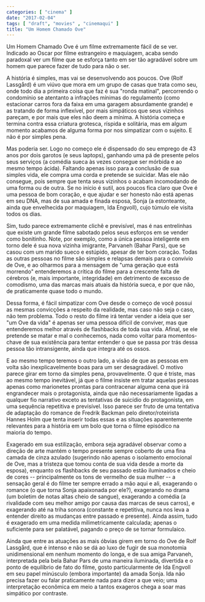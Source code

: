 ```yaml
---
categories: [ "cinema" ]
date: "2017-02-04"
tags: [ "draft", "movies" , "cinemaqui" ]
title: "Um Homem Chamado Ove"
---
```

Um Homem Chamado Ove é um filme extremamente fácil de se ver. Indicado
ao Oscar por filme estrangeiro e maquiagem, acaba sendo paradoxal ver
um filme que se esforça tanto em ser tão agradável sobre um homem
que parece fazer de tudo para não o ser.

A história é simples, mas vai se desenvolvendo aos poucos. Ove (Rolf
Lassgård) é um viúvo que mora em um grupo de casas que trata como seu,
onde todo dia a primeira coisa que faz é sua "ronda matinal", percorrendo
o condomínio se atentanto a infrações mínimas do regulamento (como
estacionar carros fora da faixa em uma garagem absurdamente grande)
e as tratando de forma inflexível, por mais simpáticos que seus
vizinhos pareçam, e por mais que eles não deem a mínima. A história
começa e termina contra essa criatura grotesca, ríspida e solitária,
mas em algum momento acabamos de alguma forma por nos simpatizar com o
sujeito. E não é por simples pena.

Mas poderia ser. Logo no começo ele é dispensado do seu emprego de
43 anos por dois garotos (e seus laptops), ganhando uma pá de presente
pelos seus serviços (a comédia sueca às vezes consegue ser mórbida
e ao mesmo tempo ácida). Faltando apenas isso para a conclusão de sua
simples vida, ele compra uma corda e pretende se suicidar. Mas ele não
consegue, pois sempre que tenta seus vizinhos o acabam incomodando de
uma forma ou de outra. Se no início é sutil, aos poucos fica claro
que Ove é uma pessoa de bom coração, e que ajudar e ser honesto
não está apenas em seu DNA, mas de sua amada e finada esposa, Sonja
(a estonteante, ainda que envelhecida por maquiagem, Ida Engvoll),
cujo túmulo ele visita todos os dias.

Sim, tudo parece extremamente clichê e previsível, mas é nas
entrelinhas que existe um grande filme sabotado pelos seus esforços
em se vender como bonitinho. Note, por exemplo, como a única pessoa
inteligente em torno dele é sua nova vizinha imigrante, Parvaneh
(Bahar Pars), que se casou com um marido sueco e estúpido, apesar
de ter bom coração. Todas as outras pessoas no filme são simples e
relapsas demais para o convívio de Ove, e ao olharmos para a mensagem
de "uma geração que está morrendo" entenderemos a crítica do filme
para a crescente falta de cérebros (e, mais importante, integridade)
em detrimento de excesso de comodismo, uma das marcas mais atuais da
história sueca, e por que não, de praticamente quase todo o mundo.

Dessa forma, é fácil simpatizar com Ove desde o começo de você possui
as mesmas convicções a respeito da realidade, mas caso não seja o caso,
não tem problema. Todo o resto do filme irá tentar vender a ideia que
ser "um Ove da vida" é apenas ser uma pessoa difícil de conviver, mas
que entenderemos melhor através de flashbacks de toda sua vida. Afinal,
se ele pretende se matar e mal o conhecemos, nada como voltar para
momentos-chave de sua existência para tentar entender o que se passa por
trás dessa pessoa tão intransigente, ainda que íntegra até os ossos.

E ao mesmo tempo teremos o outro lado, a visão de que as pessoas em
volta são inexplicavelmente boas para um ser desagradável. O motivo
parece girar em torno da simples pena, provavelmente. O que é triste,
mas ao mesmo tempo inevitável, já que o filme insiste em tratar aquelas
pessoas apenas como marionetes prontas para contracenar alguma cena que
irá engrandecer mais o protagonista, ainda que não necessariamente
ligadas a qualquer fio narrativo exceto as tentativas de suicídio do
protagonista, em uma sequência repetitiva e previsível. Isso parece
ser fruto de uma tentativa de adaptação do romance de Fredrik Backman
pelo diretor/roteirista Hannes Holm que tenta inserir todas essas e as
situações aparentemente relevantes para a história em um bolo que
torna o filme episódico na maioria do tempo.

Exagerado em sua estilização, embora seja agradável observar como a
direção de arte mantém o tempo presente sempre coberto de uma fina
camada de cinza azulado (sugerindo não apenas o isolamento emocional de
Ove, mas a tristeza que tomou conta de sua vida desde a morte da esposa),
enquanto os flashbacks de seu passado estão iluminados e cheio de cores
-- principalmente os tons de vermelho de sua mulher -- a sensação
geral é do filme ter sempre errado a mão aqui e ali, exagerando o
romance (o que torna Sonja apaixonada por ele?), exagerando no drama
(um boletim de notas altas cheio de sangue), exagerando a comédia (a
rivalidade com seu melhor amigo por causa das marcas de seus carros), e
exagerando até na triha sonora (constante e repetitiva, nunca nos leva
a entender direito as mudanças entre passado e presente). Ainda assim,
tudo é exagerado em uma medida milimetricamente calculada; apenas o
suficiente para ser palatável, pagando o preço de se tornar formulaico.

Ainda que entre as atuações as mais óbvias girem em torno do Ove de
Rolf Lassgård, que é intenso e não se dá ao luxo de fugir de sua
monotomia unidimensional em nenhum momento do longa, e de sua amiga
Parvaneh, interpretada pela bela Bahar Pars de uma maneira iluminada,
divertida e o ponto de equilíbrio de fato do filme, gosto particularmente
de Ida Engvoll em seu papel minúsculo (embora importante) da amada
Sonja. Ida não precisa fazer ou falar praticamente nada para dizer a
que veio; uma interpretação econômica em meio a tantos exageros chega
a soar mas simpático por contraste.
